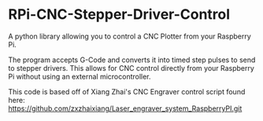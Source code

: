 # RPi-CNC-Stepper-Driver-Control
A python library allowing you to control a CNC Plotter from your Raspberry Pi.

The program accepts G-Code and converts it into timed step pulses to send to stepper drivers.
This allows for CNC control directly from your Raspberry Pi without using an external microcontroller.

This code is based off of Xiang Zhai's CNC Engraver control script found here: https://github.com/zxzhaixiang/Laser_engraver_system_RaspberryPI.git
